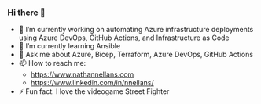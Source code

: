 ### Hi there 👋

- 🔭 I’m currently working on automating Azure infrastructure deployments using Azure DevOps, GitHub Actions, and Infrastructure as Code
- 🌱 I’m currently learning Ansible
- 💬 Ask me about Azure, Bicep, Terraform, Azure DevOps, GitHub Actions
- 📫 How to reach me:
  - https://www.nathannellans.com
  - https://www.linkedin.com/in/nnellans/
- ⚡ Fun fact: I love the videogame Street Fighter
